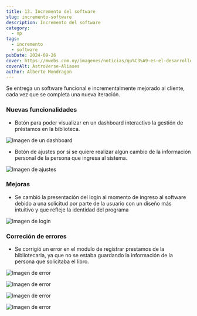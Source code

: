 ```yaml
---
title: 13. Incremento del software
slug: incremento-software
description: Incremento del software
category:
  - xp
tags:
  - incremento
  - software
pubDate: 2024-09-26
cover: https://mwebs.com.uy/imagenes/noticias/qu%C3%A9-es-el-desarrollo-incremental-184-chica.jpg
coverAlt: AstroVerse-Aliases
author: Alberto Mondragon
---
```


Se entrega un software funcional e incrementalmente mejorado al cliente, cada vez que se completa una nueva iteración.

### Nuevas funcionalidades

- Botón para poder visualizar en un dashboard interactivo la gestión de préstamos en la biblioteca.

![Imagen de un dashboard](/images/prot-4.png)

- Botón de ajustes por si se quiere realizar algún cambio de la información personal de la persona que ingresa al sistema.

![Imagen de ajustes](/images/prot-5.png)

### Mejoras

- Se cambió la presentación del login al momento de ingreso al software debido a una solicitud por parte de la usuario con un diseño más intuitivo y que refleje la identidad del programa

![Imagen de login](/images/prot-6.png)

### Correción de errores

- Se corrigió un error en el modulo de registrar prestamos de la bibliotecaria, ya que no se estaba guardando la información de la persona que solicitaba el libro.

![Imagen de error](/images/error-1.png)

![Imagen de error](/images/error-2.png)

![Imagen de error](/images/error-3.png)

![Imagen de error](/images/prot-7.png)